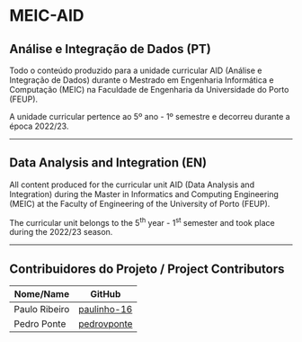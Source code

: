 # MEIC-AID

## Análise e Integração de Dados (PT)
Todo o conteúdo produzido para a unidade curricular AID (Análise e Integração de Dados) durante o Mestrado em Engenharia Informática e Computação (MEIC) na Faculdade de Engenharia da Universidade do Porto (FEUP).

A unidade curricular pertence ao 5º ano - 1º semestre e decorreu durante a época 2022/23.

-----

## Data Analysis and Integration (EN)
All content produced for the curricular unit AID (Data Analysis and Integration) during the Master in Informatics and Computing Engineering (MEIC) at the Faculty of Engineering of the University of Porto (FEUP).

The curricular unit belongs to the 5<sup>th</sup> year - 1<sup>st</sup> semester and took place during the 2022/23 season.

-----

## Contribuidores do Projeto / Project Contributors
| Nome/Name        | GitHub                                              |
| ---------------- | --------------------------------------------------- |
| Paulo Ribeiro    | [paulinho-16](https://github.com/paulinho-16)       |
| Pedro Ponte      | [pedrovponte](https://github.com/pedrovponte)       |
